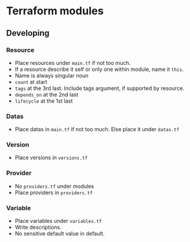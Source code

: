 # Terraform modules

## Developing

### Resource

- Place resources under `main.tf` if not too much.
- If a resource describe it self or only one within module, name it `this`.
- Name is always singular noun
- `count` at start
- `tags` at the 3rd last. Include tags argument, if supported by resource.
- `depends_on` at the 2nd last
- `lifecycle` at the 1st last

### Datas
- Place datas in `main.tf` if not too much. Else place it under `datas.tf`

### Version

- Place versions in `versions.tf`

### Provider
- No `providers.tf` under modules
- Place providers in `providers.tf`

### Variable

- Place variables under `variables.tf`
- Write descriptions.
- No sensitive default value in default.
